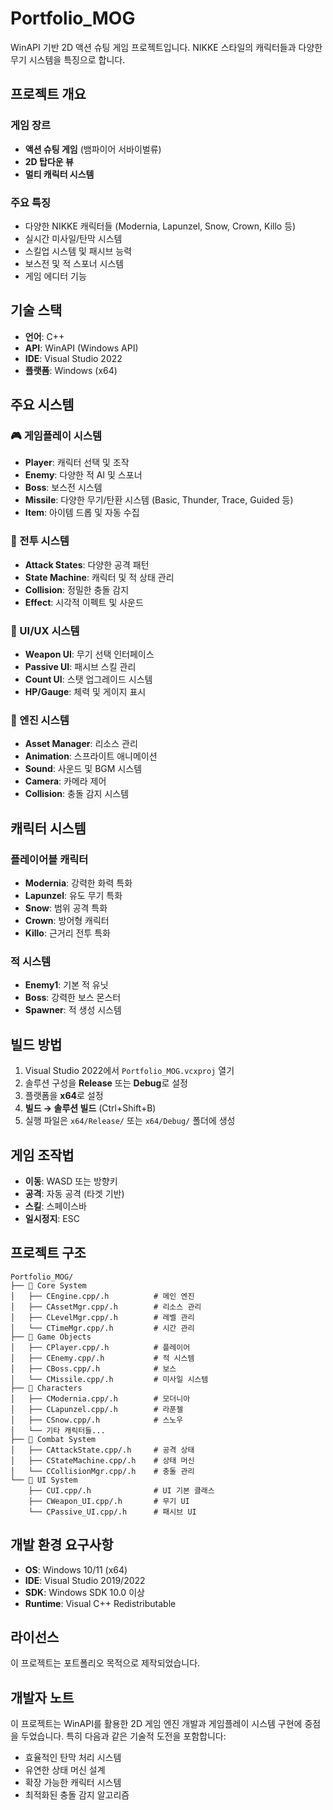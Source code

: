 # Portfolio_MOG

WinAPI 기반 2D 액션 슈팅 게임 프로젝트입니다. NIKKE 스타일의 캐릭터들과 다양한 무기 시스템을 특징으로 합니다.

## 프로젝트 개요

### 게임 장르
- **액션 슈팅 게임** (뱀파이어 서바이벌류)
- **2D 탑다운 뷰**
- **멀티 캐릭터 시스템**

### 주요 특징
- 다양한 NIKKE 캐릭터들 (Modernia, Lapunzel, Snow, Crown, Killo 등)
- 실시간 미사일/탄막 시스템
- 스킬업 시스템 및 패시브 능력
- 보스전 및 적 스포너 시스템
- 게임 에디터 기능

## 기술 스택

- **언어**: C++
- **API**: WinAPI (Windows API)
- **IDE**: Visual Studio 2022
- **플랫폼**: Windows (x64)

## 주요 시스템

### 🎮 게임플레이 시스템
- **Player**: 캐릭터 선택 및 조작
- **Enemy**: 다양한 적 AI 및 스포너
- **Boss**: 보스전 시스템
- **Missile**: 다양한 무기/탄환 시스템 (Basic, Thunder, Trace, Guided 등)
- **Item**: 아이템 드롭 및 자동 수집

### 🎯 전투 시스템
- **Attack States**: 다양한 공격 패턴
- **State Machine**: 캐릭터 및 적 상태 관리
- **Collision**: 정밀한 충돌 감지
- **Effect**: 시각적 이펙트 및 사운드

### 🎨 UI/UX 시스템
- **Weapon UI**: 무기 선택 인터페이스
- **Passive UI**: 패시브 스킬 관리
- **Count UI**: 스탯 업그레이드 시스템
- **HP/Gauge**: 체력 및 게이지 표시

### 🔧 엔진 시스템
- **Asset Manager**: 리소스 관리
- **Animation**: 스프라이트 애니메이션
- **Sound**: 사운드 및 BGM 시스템
- **Camera**: 카메라 제어
- **Collision**: 충돌 감지 시스템

## 캐릭터 시스템

### 플레이어블 캐릭터
- **Modernia**: 강력한 화력 특화
- **Lapunzel**: 유도 무기 특화  
- **Snow**: 범위 공격 특화
- **Crown**: 방어형 캐릭터
- **Killo**: 근거리 전투 특화

### 적 시스템
- **Enemy1**: 기본 적 유닛
- **Boss**: 강력한 보스 몬스터
- **Spawner**: 적 생성 시스템

## 빌드 방법

1. Visual Studio 2022에서 `Portfolio_MOG.vcxproj` 열기
2. 솔루션 구성을 **Release** 또는 **Debug**로 설정
3. 플랫폼을 **x64**로 설정
4. **빌드 → 솔루션 빌드** (Ctrl+Shift+B)
5. 실행 파일은 `x64/Release/` 또는 `x64/Debug/` 폴더에 생성

## 게임 조작법

- **이동**: WASD 또는 방향키
- **공격**: 자동 공격 (타겟 기반)
- **스킬**: 스페이스바
- **일시정지**: ESC

## 프로젝트 구조

```
Portfolio_MOG/
├── 📁 Core System
│   ├── CEngine.cpp/.h          # 메인 엔진
│   ├── CAssetMgr.cpp/.h        # 리소스 관리
│   ├── CLevelMgr.cpp/.h        # 레벨 관리
│   └── CTimeMgr.cpp/.h         # 시간 관리
├── 📁 Game Objects
│   ├── CPlayer.cpp/.h          # 플레이어
│   ├── CEnemy.cpp/.h           # 적 시스템
│   ├── CBoss.cpp/.h            # 보스
│   └── CMissile.cpp/.h         # 미사일 시스템
├── 📁 Characters
│   ├── CModernia.cpp/.h        # 모더니아
│   ├── CLapunzel.cpp/.h        # 라푼젤
│   ├── CSnow.cpp/.h            # 스노우
│   └── 기타 캐릭터들...
├── 📁 Combat System
│   ├── CAttackState.cpp/.h     # 공격 상태
│   ├── CStateMachine.cpp/.h    # 상태 머신
│   └── CCollisionMgr.cpp/.h    # 충돌 관리
└── 📁 UI System
    ├── CUI.cpp/.h              # UI 기본 클래스
    ├── CWeapon_UI.cpp/.h       # 무기 UI
    └── CPassive_UI.cpp/.h      # 패시브 UI
```

## 개발 환경 요구사항

- **OS**: Windows 10/11 (x64)
- **IDE**: Visual Studio 2019/2022
- **SDK**: Windows SDK 10.0 이상
- **Runtime**: Visual C++ Redistributable

## 라이선스

이 프로젝트는 포트폴리오 목적으로 제작되었습니다.

## 개발자 노트

이 프로젝트는 WinAPI를 활용한 2D 게임 엔진 개발과 게임플레이 시스템 구현에 중점을 두었습니다. 특히 다음과 같은 기술적 도전을 포함합니다:

- 효율적인 탄막 처리 시스템
- 유연한 상태 머신 설계
- 확장 가능한 캐릭터 시스템
- 최적화된 충돌 감지 알고리즘
